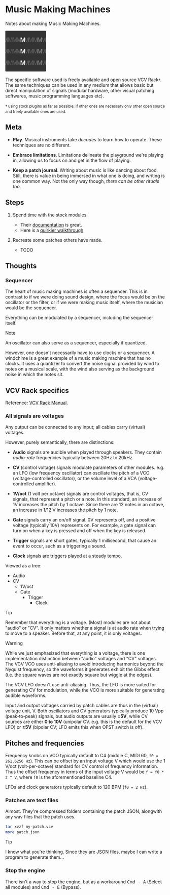 # Music Making Machines

Notes about making Music Making Machines.

<img src="assets/i/icon-rounded.png" width="128">

The specific software used is freely available and open source VCV
Rack<small>†</small>. The same techniques can be used in any medium that allows
basic but direct manipulation of signals (modular hardware, other visual
patching softwares, music programming languages etc).

<small>
† using stock plugins as far as possible; if other ones are necessary only other
open source and freely available ones are used.
</small>

## Meta

- **Play**. Musical instruments take <i>decades</i> to learn how to
  operate. These techniques are no different.

- **Embrace limitations**. Limitations delineate the playground we're playing
  in, allowing us to focus on and get in the flow of playing.

- **Keep a patch journal**. Writing about music is like dancing about food.
  Still, there is value in being immersed in what one is doing, and writing is
  one common way. Not the only way though, _there can be other rituals too_.

## Steps

1. Spend time with the stock modules.
    - Their [documentation](https://vcvrack.com/Free) is great.
    - Here is a [quirkier walkthrough](modules/README.md).

2. Recreate some patches others have made.
    - TODO

## Thoughts

### Sequencer

The heart of music making machines is often a sequencer. This is in contrast to
if we were doing sound design, where the focus would be on the oscillator or the
filter, or if we were making music itself, where the musician would be the sequencer.

Everything can be modulated by a sequencer, including the sequencer itself.

> [!NOTE]
>
> An oscillator can also serve as a sequencer, especially if quantized.

However, one doesn't necessarily have to use clocks or a sequencer. A windchime
is a great example of a music making machine that has no clocks. It uses a
quantizer to convert the noise signal provided by wind to notes on a musical
scale, with the wind also serving as the background noise in which the notes
sit.

## VCV Rack specifics

Reference: [VCV Rack Manual](https://vcvrack.com/manual/).

### All signals are voltages

Any output can be connected to any input; all cables carry (virtual) voltages.

However, purely semantically, there are distinctions:

- **Audio** signals are audible when played through speakers. They contain
  _audio-rate_ frequencies typically between 20Hz to 20kHz.

- **CV** (control voltage) signals modulate parameters of other modules. e.g. an
  LFO (low frequency oscillator) can oscillate the pitch of a VCO
  (voltage-controlled oscillator), or the volume level of a VCA
  (voltage-controlled amplifier).

- **1V/oct** (1 volt per octave) signals are control voltages, that is, CV
  signals, that represent a pitch or a note. In this standard, an increase of 1V
  increases the pitch by 1 octave. Since there are 12 notes in an octave, an
  increase in 1/12 V increases the pitch by 1 note.

- **Gate** signals carry an on/off signal. 0V represents off, and a positive
  voltage (typically 10V) represents on. For example, a gate signal can turn on
  when a key is pressed and off when the key is released.

- **Trigger** signals are short gates, typically 1 millisecond, that cause an
  event to occur, such as a triggering a sound.

- **Clock** signals are triggers played at a steady tempo.

Viewed as a tree:

- Audio
- CV
  - 1V/oct
  - Gate
    - Trigger
      - Clock

> [!TIP]
>
> Remember that everything is a voltage. (Most) modules are not about "audio" or
> "CV". It only matters whether a signal is at audio rate when trying to move to
> a speaker. Before that, at any point, it is only voltages.

> [!WARNING]
>
> While we just emphasized that everything is a voltage, there is one
> implementation distinction between "audio" voltages and "CV" voltages. The VCV
> VCO uses anti-aliasing to avoid introducing harmonics beyond the Nyquist
> frequency, so the waveforms it generates exhibit the Gibbs effect (i.e. the
> square waves are not exactly square but wiggle at the edges).
>
> The VCV LFO doesn't use anti-aliasing. Thus, the LFO is more suited for
> generating CV for modulation, while the VCO is more suitable for generating
> audible waveforms.

Input and output voltages carried by patch cables are thus in the (virtual)
voltage unit, V. Both oscillators and CV generators typically produce 10 Vpp
(peak-to-peak) signals, but audio outputs are usually **±5V**, while CV sources
are either **0 to 10V** (unipolar CV. e.g. this is the default for the VCV LFO)
or **±5V** (bipolar CV; LFO emits this when OFST switch is off).

## Pitches and frequencies

Frequency knobs on VCO typically default to C4 (middle C, MIDI 60, `f0 =
261.6256 Hz`). This can be offset by an input voltage V which would use the 1
V/oct (volt-per-octave) standard for CV control of frequency information. Thus
the offset frequency in terms of the input voltage V would be `f = f0 * 2 ^ V`,
where `f0` is the aforementioned baseline C4.

LFOs and clock generators typically default to 120 BPM (`f0 = 2 Hz`).

### Patches are text files

Almost. They're compressed folders containing the patch JSON, alongwith any wav
files that the patch uses.

```sh
tar xvzf my-patch.vcv
more patch.json
```

> [!TIP]
>
> I know what you're thinking. Since they are JSON files, maybe I can write a
> program to generate them...

### Stop the engine

There isn't a way to stop the engine, but as a workaround <kbd>Cmd - A</kbd>
(Select all modules) and <kbd>Cmd - E</kbd> (Bypass).
